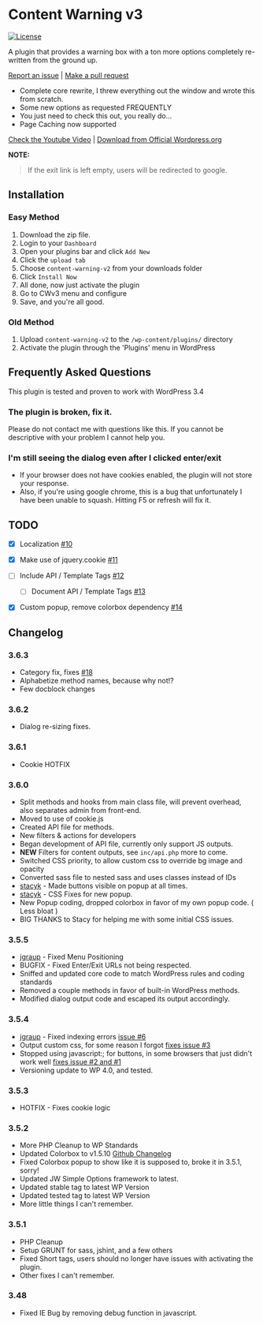 # Content Warning v3
[![License](http://plugish.com/svg_images/license.svg)](https://wordpress.org/plugins/content-warning-v2/)

A plugin that provides a warning box with a ton more options completely re-written from the ground up.

[Report an issue](https://github.com/JayWood/content-warning-v3/issues) | [Make a pull request](https://github.com/JayWood/content-warning-v3/pulls)

* Complete core rewrite, I threw everything out the window and wrote this from scratch.
* Some new options as requested FREQUENTLY
* You just need to check this out, you really do...
* Page Caching now supported

[Check the Youtube Video](https://www.youtube.com/watch?v=0_ZNojpYuwk) | [Download from Official Wordpress.org](http://wordpress.org/plugins/content-warning-v2)

**NOTE:**

> If the exit link is left empty, users will be redirected to google.

## Installation

### Easy Method

1. Download the zip file.
1. Login to your `Dashboard`
1. Open your plugins bar and click `Add New`
1. Click the `upload tab`
1. Choose `content-warning-v2` from your downloads folder
1. Click `Install Now`
1. All done, now just activate the plugin
1. Go to CWv3 menu and configure
1. Save, and you're all good.

### Old Method
1. Upload `content-warning-v2` to the `/wp-content/plugins/` directory
1. Activate the plugin through the 'Plugins' menu in WordPress

## Frequently Asked Questions

This plugin is tested and proven to work with WordPress 3.4

### The plugin is broken, fix it.

Please do not contact me with questions like this.  If you cannot be descriptive with your problem I cannot help you.

### I'm still seeing the dialog even after I clicked enter/exit

* If your browser does not have cookies enabled, the plugin will not store your response.
* Also, if you're using google chrome, this is a bug that unfortunately I have been unable to squash.  Hitting F5 or refresh will fix it.

## TODO

- [x] Localization [#10](https://github.com/JayWood/content-warning-v3/issues/10)
- [x] Make use of jquery.cookie [#11](https://github.com/JayWood/content-warning-v3/issues/11)
- [ ] Include API / Template Tags [#12](https://github.com/JayWood/content-warning-v3/issues/12)
	- [ ] Document API / Template Tags [#13](https://github.com/JayWood/content-warning-v3/issues/13)
- [x] Custom popup, remove colorbox dependency [#14](https://github.com/JayWood/content-warning-v3/issues/14)


## Changelog

### 3.6.3
* Category fix, fixes [#18](https://github.com/JayWood/content-warning-v3/issues/18)
* Alphabetize method names, because why not!?
* Few docblock changes

### 3.6.2
* Dialog re-sizing fixes.

### 3.6.1
* Cookie HOTFIX

### 3.6.0
* Split methods and hooks from main class file, will prevent overhead, also separates admin from front-end.
* Moved to use of cookie.js
* Created API file for methods.
* New filters & actions for developers
* Began development of API file, currently only support JS outputs.
* **NEW** Filters for content outputs, see `inc/api.php` more to come.
* Switched CSS priority, to allow custom css to override bg image and opacity
* Converted sass file to nested sass and uses classes instead of IDs
* [stacyk](https://github.com/stacyk) - Made buttons visible on popup at all times.
* [stacyk](https://github.com/stacyk) - CSS Fixes for new popup.
* New Popup coding, dropped colorbox in favor of my own popup code. ( Less bloat )
* BIG THANKS to Stacy for helping me with some initial CSS issues.

### 3.5.5
* [jgraup](https://github.com/jgraup) - Fixed Menu Positioning
* BUGFIX - Fixed Enter/Exit URLs not being respected.
* Sniffed and updated core code to match WordPress rules and coding standards
* Removed a couple methods in favor of built-in WordPress methods.
* Modified dialog output code and escaped its output accordingly.


### 3.5.4
* [jgraup](https://github.com/jgraup) - Fixed indexing errors [issue #6](https://github.com/JayWood/content-warning-v3/issues/6)
* Output custom css, for some reason I forgot [fixes issue #3](https://github.com/JayWood/content-warning-v3/issues/3)
* Stopped using javascript:; for buttons, in some browsers that just didn't work well [fixes issue #2 and #1](https://github.com/JayWood/content-warning-v3/issues/2)
* Versioning update to WP 4.0, and tested.

### 3.5.3
* HOTFIX - Fixes cookie logic

### 3.5.2
* More PHP Cleanup to WP Standards
* Updated Colorbox to v1.5.10 [Github Changelog](https://github.com/jackmoore/colorbox#changelog)
* Fixed Colorbox popup to show like it is supposed to, broke it in 3.5.1, sorry!
* Updated JW Simple Options framework to latest.
* Updated stable tag to latest WP Version
* Updated tested tag to latest WP Version
* More little things I can't remember.

### 3.5.1
* PHP Cleanup
* Setup GRUNT for sass, jshint, and a few others
* Fixed Short tags, users should no longer have issues with activating the plugin.
* Other fixes I can't remember.

### 3.48
* Fixed IE Bug by removing debug function in javascript.

